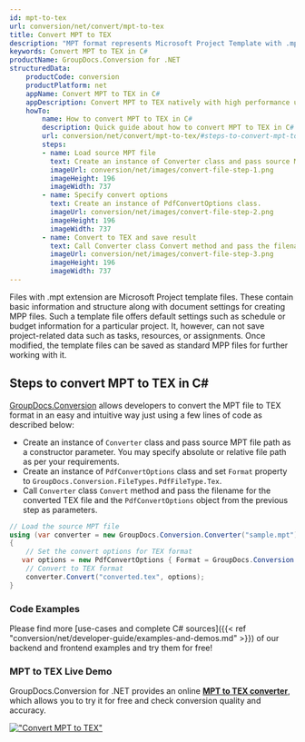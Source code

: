 ```yaml
---
id: mpt-to-tex
url: conversion/net/convert/mpt-to-tex
title: Convert MPT to TEX
description: "MPT format represents Microsoft Project Template with .mpt extension. Learn how to convert MPT to TEX file programmatically in C# language using GroupDocs.Conversion for .NET library."
keywords: Convert MPT to TEX in C#
productName: GroupDocs.Conversion for .NET
structuredData:
    productCode: conversion
    productPlatform: net
    appName: Convert MPT to TEX in C#
    appDescription: Convert MPT to TEX natively with high performance using C# language and server side GroupDocs.Conversion for .NET APIs, without the use of any software like Microsoft or Open Office.
    howTo:
        name: How to convert MPT to TEX in C# 
        description: Quick guide about how to convert MPT to TEX in C# with high performance and accuracy.
        url: conversion/net/convert/mpt-to-tex/#steps-to-convert-mpt-to-tex-in-c
        steps:
        - name: Load source MPT file 
          text: Create an instance of Converter class and pass source MPT file path as a constructor parameter. You may specify absolute or relative file path as per your requirements. 
          imageUrl: conversion/net/images/convert-file-step-1.png
          imageHeight: 196
          imageWidth: 737
        - name: Specify convert options 
          text: Create an instance of PdfConvertOptions class.
          imageUrl: conversion/net/images/convert-file-step-2.png
          imageHeight: 196
          imageWidth: 737
        - name: Convert to TEX and save result 
          text: Call Converter class Convert method and pass the filename for the converted HTML file and the PdfConvertOptions object from the previous step as parameters.
          imageUrl: conversion/net/images/convert-file-step-3.png
          imageHeight: 196
          imageWidth: 737
---
```


Files with .mpt extension are Microsoft Project template files. These contain basic information and structure along with document settings for creating MPP files. Such a template file offers default settings such as schedule or budget information for a particular project. It, however, can not save project-related data such as tasks, resources, or assignments. Once modified, the template files can be saved as standard MPP files for further working with it.

## Steps to convert MPT to TEX in C#

[GroupDocs.Conversion](https://products.groupdocs.com/conversion/net) allows developers to convert the MPT file to TEX format in an easy and intuitive way just using a few lines of code as described below:

* Create an instance of `Converter` class and pass source MPT file path as a constructor parameter. You may specify absolute or relative file path as per your requirements. 
* Create an instance of `PdfConvertOptions` class and set `Format` property to `GroupDocs.Conversion.FileTypes.PdfFileType.Tex`.
* Call `Converter` class `Convert` method and pass the filename for the converted TEX file and the `PdfConvertOptions` object from the previous step as parameters.

```csharp
// Load the source MPT file
using (var converter = new GroupDocs.Conversion.Converter("sample.mpt"))
{
    // Set the convert options for TEX format
   var options = new PdfConvertOptions { Format = GroupDocs.Conversion.FileTypes.PdfFileType.Tex };
    // Convert to TEX format
    converter.Convert("converted.tex", options);
}
```

### Code Examples

Please find more [use-cases and complete C# sources]({{< ref "conversion/net/developer-guide/examples-and-demos.md" >}}) of our backend and frontend examples and try them for free!

### MPT to TEX Live Demo

GroupDocs.Conversion for .NET provides an online [**MPT to TEX converter**](https://products.groupdocs.app/conversion/mpt-to-tex), which allows you to try it for free and check conversion quality and accuracy.

[!["Convert MPT to TEX"](conversion/net/images/convert-to-tex/convert-mpt-to-tex.png)](https://products.groupdocs.app/conversion/mpt-to-tex)